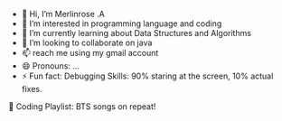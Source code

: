 - 👋 Hi, I’m Merlinrose .A
- 👀 I’m interested in programming language and coding 
- 🌱 I’m currently learning about Data Structures and Algorithms 
- 💞️ I’m looking to collaborate on java
- 📫  reach me using my gmail account
- 😄 Pronouns: ...
- ⚡ Fun fact: Debugging Skills: 90% staring at the screen, 10% actual fixes.

🎵 Coding Playlist: BTS songs on repeat!

<!---
Merlinrose5115/Merlinrose5115 is a ✨ special ✨ repository because its `README.md` (this file) appears on your GitHub profile.
You can click the Preview link to take a look at your changes.
--->
